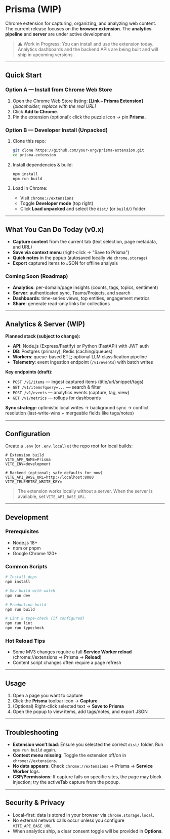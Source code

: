 # Prisma (WIP)

Chrome extension for capturing, organizing, and analyzing web content. The current release focuses on the **browser extension**. The **analytics pipeline** and **server** are under active development.

> ⚠️ Work in Progress: You can install and use the extension today. Analytics dashboards and the backend APIs are being built and will ship in upcoming versions.

---

## Quick Start

### Option A — Install from Chrome Web Store

1. Open the Chrome Web Store listing: **[Link – Prisma Extension]** *(placeholder; replace with the real URL)*
2. Click **Add to Chrome**.
3. Pin the extension (optional): click the puzzle icon → pin **Prisma**.

### Option B — Developer Install (Unpacked)

1. Clone this repo:

   ```bash
   git clone https://github.com/your-org/prisma-extension.git
   cd prisma-extension
   ```
2. Install dependencies & build:

   ```bash
   npm install
   npm run build
   ```
3. Load in Chrome:

   * Visit `chrome://extensions`
   * Toggle **Developer mode** (top right)
   * Click **Load unpacked** and select the `dist/` (or `build/`) folder

---

## What You Can Do Today (v0.x)

* **Capture content** from the current tab (text selection, page metadata, and URL)
* **Save via context menu** (right-click → "Save to Prisma")
* **Quick notes** in the popup (autosaved locally via `chrome.storage`)
* **Export** captured items to JSON for offline analysis

### Coming Soon (Roadmap)

* **Analytics**: per-domain/page insights (counts, tags, topics, sentiment)
* **Server**: authenticated sync, Teams/Projects, and search
* **Dashboards**: time-series views, top entities, engagement metrics
* **Share**: generate read-only links for collections

---

## Analytics & Server (WIP)

**Planned stack (subject to change):**

* **API**: Node.js (Express/Fastify) or Python (FastAPI) with JWT auth
* **DB**: Postgres (primary), Redis (caching/queues)
* **Workers**: queue-based ETL; optional LLM classification pipeline
* **Telemetry**: event ingestion endpoint (`/v1/events`) with batch writes

**Key endpoints (draft):**

* `POST /v1/items` — ingest captured items (title/url/snippet/tags)
* `GET /v1/items?query=...` — search & filter
* `POST /v1/events` — analytics events (capture, tag, view)
* `GET /v1/metrics` — rollups for dashboards

**Sync strategy:** optimistic local writes → background sync → conflict resolution (last-write-wins + mergeable fields like tags/notes)

---

## Configuration

Create a `.env` (or `.env.local`) at the repo root for local builds:

```
# Extension build
VITE_APP_NAME=Prisma
VITE_ENV=development

# Backend (optional; safe defaults for now)
VITE_API_BASE_URL=http://localhost:8080
VITE_TELEMETRY_WRITE_KEY=
```

> The extension works locally without a server. When the server is available, set `VITE_API_BASE_URL`.

---

## Development

### Prerequisites

* Node.js 18+
* npm or pnpm
* Google Chrome 120+

### Common Scripts

```bash
# Install deps
npm install

# Dev build with watch
npm run dev

# Production build
npm run build

# Lint & type-check (if configured)
npm run lint
npm run typecheck
```

### Hot Reload Tips

* Some MV3 changes require a full **Service Worker reload** (chrome://extensions → Prisma → **Reload**)
* Content script changes often require a page refresh

---

## Usage

1. Open a page you want to capture
2. Click the **Prisma** toolbar icon → **Capture**
3. (Optional) Right-click selected text → **Save to Prisma**
4. Open the popup to view items, add tags/notes, and export JSON

---

## Troubleshooting

* **Extension won’t load**: Ensure you selected the correct `dist/` folder. Run `npm run build` again.
* **Context menu missing**: Toggle the extension off/on in `chrome://extensions`.
* **No data appears**: Check `chrome://extensions` → Prisma → **Service Worker** logs.
* **CSP/Permissions**: If capture fails on specific sites, the page may block injection; try the activeTab capture from the popup.

---

## Security & Privacy

* Local-first: data is stored in your browser via `chrome.storage.local`.
* No external network calls occur unless you configure `VITE_API_BASE_URL`.
* When analytics ship, a clear consent toggle will be provided in **Options**.

